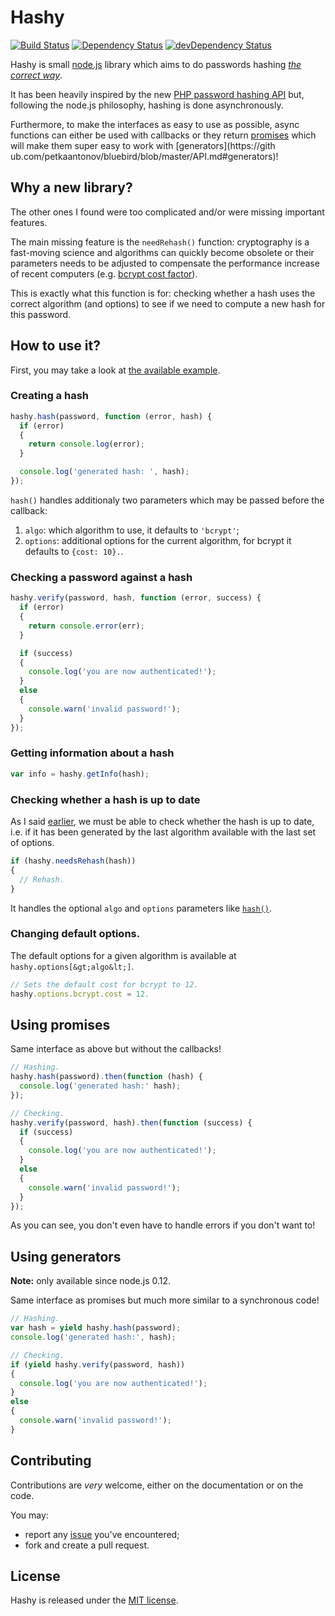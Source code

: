 # Hashy

[![Build Status](https://img.shields.io/travis/julien-f/nodejs-hashy/master.svg)](http://travis-ci.org/julien-f/nodejs-hashy)
[![Dependency Status](https://david-dm.org/julien-f/nodejs-hashy/status.svg?theme=shields.io)](https://david-dm.org/julien-f/nodejs-hashy)
[![devDependency Status](https://david-dm.org/julien-f/nodejs-hashy/dev-status.svg?theme=shields.io)](https://david-dm.org/julien-f/nodejs-hashy#info=devDependencies)

Hashy is small [node.js](http://nodejs.org/) library which aims to do
passwords hashing *[the correct
way](https://wiki.php.net/rfc/password_hash)*.

It has been heavily inspired by the new [PHP password hashing
API](http://www.php.net/manual/en/book.password.php) but, following
the node.js philosophy, hashing is done asynchronously.

Furthermore, to make the interfaces as easy to use as possible, async
functions can either be used with callbacks or they return
[promises](https://en.wikipedia.org/wiki/Promise_%28programming%29)
which will make them super easy to work with [generators](https://gith
ub.com/petkaantonov/bluebird/blob/master/API.md#generators)!

## Why a new library?

The other ones I found were too complicated and/or were missing
important features.

The main missing feature is the `needRehash()` function: cryptography
is a fast-moving science and algorithms can quickly become obsolete or
their parameters needs to be adjusted to compensate the performance
increase of recent computers (e.g. [bcrypt cost
factor](http://phpmaster.com/why-you-should-use-bcrypt-to-hash-stored-passwords/)).

This is exactly what this function is for: checking whether a hash
uses the correct algorithm (and options) to see if we need to compute
a new hash for this password.

## How to use it?

First, you may take a look at [the available example](https://github.com/julien-f/nodejs-hashy/blob/master/examples/basic.js).

### Creating a hash

```js
hashy.hash(password, function (error, hash) {
  if (error)
  {
    return console.log(error);
  }

  console.log('generated hash: ', hash);
});
```

`hash()` handles additionaly two parameters which may be passed before the callback:

1. `algo`: which algorithm to use, it defaults to `'bcrypt'`;
2. `options`: additional options for the current algorithm, for bcrypt
it defaults to `{cost: 10}.`.


### Checking a password against a hash

```js
hashy.verify(password, hash, function (error, success) {
  if (error)
  {
    return console.error(err);
  }

  if (success)
  {
    console.log('you are now authenticated!');
  }
  else
  {
    console.warn('invalid password!');
  }
});
```

### Getting information about a hash

```js
var info = hashy.getInfo(hash);
```

### Checking whether a hash is up to date

As I said [earlier](#why-a-new-library), we must be able to check
whether the hash is up to date, i.e. if it has been generated by the
last algorithm available with the last set of options.

```js
if (hashy.needsRehash(hash))
{
  // Rehash.
}
```

It handles the optional `algo` and `options` parameters like
[`hash()`](#creating-a-hash).

### Changing default options.

The default options for a given algorithm is available at `hashy.options[&gt;algo&lt;]`.

```js
// Sets the default cost for bcrypt to 12.
hashy.options.bcrypt.cost = 12.
```

## Using promises

Same interface as above but without the callbacks!

```javascript
// Hashing.
hashy.hash(password).then(function (hash) {
  console.log('generated hash:' hash);
});

// Checking.
hashy.verify(password, hash).then(function (success) {
  if (success)
  {
    console.log('you are now authenticated!');
  }
  else
  {
    console.warn('invalid password!');
  }
});

```

As you can see, you don't even have to handle errors if you don't want
to!

## Using generators

**Note:** only available since node.js 0.12.

Same interface as promises but much more similar to a synchronous
code!

```javascript
// Hashing.
var hash = yield hashy.hash(password);
console.log('generated hash:', hash);

// Checking.
if (yield hashy.verify(password, hash))
{
  console.log('you are now authenticated!');
}
else
{
  console.warn('invalid password!');
}
```

## Contributing

Contributions are *very* welcome, either on the documentation or on
the code.

You may:

- report any [issue](https://github.com/julien-f/nodejs-hashy/issues)
  you've encountered;
- fork and create a pull request.

## License

Hashy is released under the [MIT
license](https://en.wikipedia.org/wiki/MIT_License).
